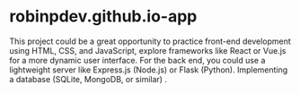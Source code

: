 # robinpdev.github.io-app
This project could be a great opportunity to practice front-end development using HTML, CSS, and JavaScript, explore frameworks like React or Vue.js for a more dynamic user interface. For the back end, you could use a lightweight server like Express.js (Node.js) or Flask (Python). Implementing a database (SQLite, MongoDB, or similar) .

